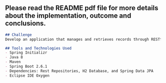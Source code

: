## Please read the README pdf file for more details about the implementation, outcome and conclusions.

```markdown
## Challenge
Develop an application that manages and retrieves records through RESTful endpoints using JSON data.

## Tools and Technologies Used
- Spring Initializr
- Java 8
- Maven
- Spring Boot 2.6.1
- Dependencies: Rest Repositories, H2 Database, and Spring Data JPA
- Eclipse IDE Oxygen
```
